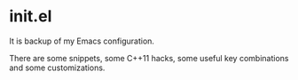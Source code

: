init.el
=======

It is backup of my Emacs configuration.

There are some snippets, some C++11 hacks, some useful key combinations and some customizations.